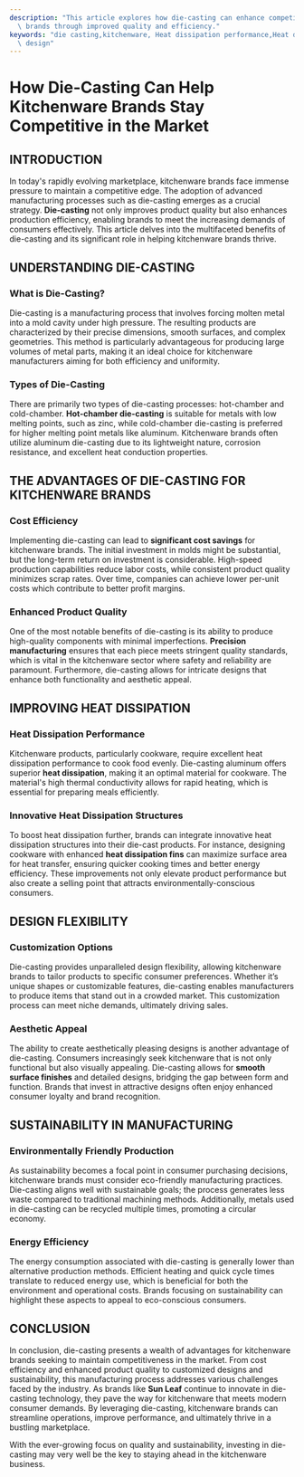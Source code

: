 ```yaml
---
description: "This article explores how die-casting can enhance competitiveness for kitchenware\
  \ brands through improved quality and efficiency."
keywords: "die casting,kitchenware, Heat dissipation performance,Heat dissipation optimization\
  \ design"
---
```

# How Die-Casting Can Help Kitchenware Brands Stay Competitive in the Market

## INTRODUCTION

In today's rapidly evolving marketplace, kitchenware brands face immense pressure to maintain a competitive edge. The adoption of advanced manufacturing processes such as die-casting emerges as a crucial strategy. **Die-casting** not only improves product quality but also enhances production efficiency, enabling brands to meet the increasing demands of consumers effectively. This article delves into the multifaceted benefits of die-casting and its significant role in helping kitchenware brands thrive.

## UNDERSTANDING DIE-CASTING

### What is Die-Casting?

Die-casting is a manufacturing process that involves forcing molten metal into a mold cavity under high pressure. The resulting products are characterized by their precise dimensions, smooth surfaces, and complex geometries. This method is particularly advantageous for producing large volumes of metal parts, making it an ideal choice for kitchenware manufacturers aiming for both efficiency and uniformity.

### Types of Die-Casting

There are primarily two types of die-casting processes: hot-chamber and cold-chamber. **Hot-chamber die-casting** is suitable for metals with low melting points, such as zinc, while cold-chamber die-casting is preferred for higher melting point metals like aluminum. Kitchenware brands often utilize aluminum die-casting due to its lightweight nature, corrosion resistance, and excellent heat conduction properties.

## THE ADVANTAGES OF DIE-CASTING FOR KITCHENWARE BRANDS

### Cost Efficiency

Implementing die-casting can lead to **significant cost savings** for kitchenware brands. The initial investment in molds might be substantial, but the long-term return on investment is considerable. High-speed production capabilities reduce labor costs, while consistent product quality minimizes scrap rates. Over time, companies can achieve lower per-unit costs which contribute to better profit margins.

### Enhanced Product Quality

One of the most notable benefits of die-casting is its ability to produce high-quality components with minimal imperfections. **Precision manufacturing** ensures that each piece meets stringent quality standards, which is vital in the kitchenware sector where safety and reliability are paramount. Furthermore, die-casting allows for intricate designs that enhance both functionality and aesthetic appeal.

## IMPROVING HEAT DISSIPATION

### Heat Dissipation Performance

Kitchenware products, particularly cookware, require excellent heat dissipation performance to cook food evenly. Die-casting aluminum offers superior **heat dissipation**, making it an optimal material for cookware. The material's high thermal conductivity allows for rapid heating, which is essential for preparing meals efficiently.

### Innovative Heat Dissipation Structures

To boost heat dissipation further, brands can integrate innovative heat dissipation structures into their die-cast products. For instance, designing cookware with enhanced **heat dissipation fins** can maximize surface area for heat transfer, ensuring quicker cooking times and better energy efficiency. These improvements not only elevate product performance but also create a selling point that attracts environmentally-conscious consumers.

## DESIGN FLEXIBILITY

### Customization Options

Die-casting provides unparalleled design flexibility, allowing kitchenware brands to tailor products to specific consumer preferences. Whether it’s unique shapes or customizable features, die-casting enables manufacturers to produce items that stand out in a crowded market. This customization process can meet niche demands, ultimately driving sales.

### Aesthetic Appeal

The ability to create aesthetically pleasing designs is another advantage of die-casting. Consumers increasingly seek kitchenware that is not only functional but also visually appealing. Die-casting allows for **smooth surface finishes** and detailed designs, bridging the gap between form and function. Brands that invest in attractive designs often enjoy enhanced consumer loyalty and brand recognition.

## SUSTAINABILITY IN MANUFACTURING

### Environmentally Friendly Production

As sustainability becomes a focal point in consumer purchasing decisions, kitchenware brands must consider eco-friendly manufacturing practices. Die-casting aligns well with sustainable goals; the process generates less waste compared to traditional machining methods. Additionally, metals used in die-casting can be recycled multiple times, promoting a circular economy.

### Energy Efficiency

The energy consumption associated with die-casting is generally lower than alternative production methods. Efficient heating and quick cycle times translate to reduced energy use, which is beneficial for both the environment and operational costs. Brands focusing on sustainability can highlight these aspects to appeal to eco-conscious consumers.

## CONCLUSION

In conclusion, die-casting presents a wealth of advantages for kitchenware brands seeking to maintain competitiveness in the market. From cost efficiency and enhanced product quality to customized designs and sustainability, this manufacturing process addresses various challenges faced by the industry. As brands like **Sun Leaf** continue to innovate in die-casting technology, they pave the way for kitchenware that meets modern consumer demands. By leveraging die-casting, kitchenware brands can streamline operations, improve performance, and ultimately thrive in a bustling marketplace. 

With the ever-growing focus on quality and sustainability, investing in die-casting may very well be the key to staying ahead in the kitchenware business.
